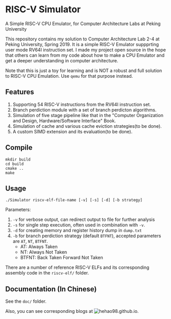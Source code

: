 # RISC-V Simulator

A Simple RISC-V CPU Emulator, for Computer Architecture Labs at Peking University

This repository contains my solution to Computer Architecture Lab 2-4 at Peking University, Spring 2019. It is a simple RISC-V Emulator suppprting user mode RV64I instruction set. I made my project open source in the hope that others can learn from my code about how to make a CPU Emulator and get a deeper understanding in computer architecture.

Note that this is just a toy for learning and is NOT a robust and full solution to RISC-V CPU Emulation. Use `qemu` for that purpose instead.

## Features

1. Supporting 54 RISC-V instructions from the RV64I instruction set.
2. Branch perdiction module with a set of branch perdicton algorithms.
3. Simulation of five stage pipeline like that in the "Computer Organization and Design, Hardware/Software Interface" Book.
4. Simulation of cache and various cache eviction strategies(to be done).
5. A custom SIMD extension and its evaluation(to be done).

## Compile

```
mkdir build
cd build
cmake ..
make
```

## Usage

```
./Simulator riscv-elf-file-name [-v] [-s] [-d] [-b strategy]
```
Parameters:

1. `-v` for verbose output, can redirect output to file for further analysis
2. `-s` for single step execution, often used in combination with `-v`.
3. `-d` for creating memory and register history dump in `dump.txt`
4. `-b` for branch perdiction strategy (default `BTFNT`), accepted parameters are `AT`, `NT`, `BTFNT`.
   * AT: Always Taken
   * NT: Always Not Taken
   * BTFNT: Back Taken Forward Not Taken

There are a number of reference RISC-V ELFs and its corresponding assembly code in the `riscv-elf/` folder.

## Documentation (In Chinese)

See the `doc/` folder.

Also, you can see corresponding blogs at ![hehao98.github.io](hehao98.github.io).



